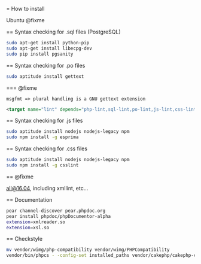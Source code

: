 = How to install

Ubuntu @fixme

== Syntax checking for .sql files (PostgreSQL)

```bash
sudo apt-get install python-pip
sudo apt-get install libecpg-dev
sudo pip install pgsanity
```

== Syntax checking for .po files

```bash
sudo aptitude install gettext
```

=== @fixme
```
msgfmt => plural handling is a GNU gettext extension
```

```xml
<target name="lint" depends="php-lint,sql-lint,po-lint,js-lint,css-lint"/>
```

== Syntax checking for .js files

```bash
sudo aptitude install nodejs nodejs-legacy npm
sudo npm install -g esprima
```

== Syntax checking for .css files

```bash
sudo aptitude install nodejs nodejs-legacy npm
sudo npm install -g csslint
```

== @fixme

all@16.04, including xmllint, etc...

== Documentation

```bash
pear channel-discover pear.phpdoc.org
pear install phpdoc/phpDocumentor-alpha
extension=xmlreader.so
extension=xsl.so
```

== Checkstyle

```bash
mv vendor/wimg/php-compatibility vendor/wimg/PHPCompatibility
vendor/bin/phpcs - -config-set installed_paths vendor/cakephp/cakephp-codesniffer,vendor/wimg
```